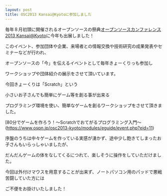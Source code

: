 ```yaml
---
layout: post
title: OSC2013 Kansai@Kyotoに参加しました
---
```


毎年８月初頭に開催されるオープンソースの祭典[オープンソースカンファレンス2013 Kansai@Kyoto](http://www.ospn.jp/osc2013-kyoto/)に今年も出展しました！

このイベント、参加団体や企業、来場者との情報交換や技術研究の成果発表やセミナーなどが行われ、

オープンソースの「今」を伝えるイベントとして毎年きょーくりっも参加し

ワークショップや団体紹介の展示をさせて頂いています。

今回きょーくりは「Scratch」という

小さいお子さんでも簡単にゲーム等を創る事が出来る

プログラミング環境を使い、簡単なゲームを創るワークショップをさせて頂きました。

[80分でゲームを作ろう！～Scratchでおてがるプログラミング入門～(https://www.ospn.jp/osc2013-kyoto/modules/eguide/event.php?eid=11)

序盤のうちは中々ゲームを作っている実感が湧かず、途中少し飽きてしまったお子さんもいらっしゃいましたが、

だんだんゲームの体をなしてくるにつれて、楽しそうに操作をしていただけました。


今回は外付けマウスを用意することが出来ず、ノートパソコン用のパッドで悪戦苦闘していた方には

ご不便をお掛けいたしました！
